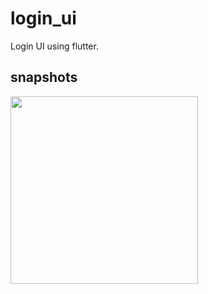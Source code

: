 # login_ui

Login UI using flutter. 

## snapshots

<img src="https://user-images.githubusercontent.com/58872762/90328227-751c8000-dfb8-11ea-9d59-57bc49c2dde8.jpg" height=300>
